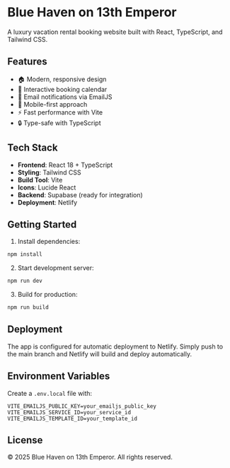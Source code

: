 # Blue Haven on 13th Emperor

A luxury vacation rental booking website built with React, TypeScript, and Tailwind CSS.

## Features

- 🏠 Modern, responsive design
- 📅 Interactive booking calendar
- 💌 Email notifications via EmailJS
- 📱 Mobile-first approach
- ⚡ Fast performance with Vite
- 🔒 Type-safe with TypeScript

## Tech Stack

- **Frontend**: React 18 + TypeScript
- **Styling**: Tailwind CSS
- **Build Tool**: Vite
- **Icons**: Lucide React
- **Backend**: Supabase (ready for integration)
- **Deployment**: Netlify

## Getting Started

1. Install dependencies:
```bash
npm install
```

2. Start development server:
```bash
npm run dev
```

3. Build for production:
```bash
npm run build
```

## Deployment

The app is configured for automatic deployment to Netlify. Simply push to the main branch and Netlify will build and deploy automatically.

## Environment Variables

Create a `.env.local` file with:
```
VITE_EMAILJS_PUBLIC_KEY=your_emailjs_public_key
VITE_EMAILJS_SERVICE_ID=your_service_id
VITE_EMAILJS_TEMPLATE_ID=your_template_id
```

## License

© 2025 Blue Haven on 13th Emperor. All rights reserved.